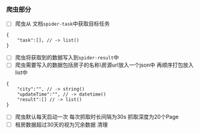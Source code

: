 ### 爬虫部分

- [ ] 爬虫从 文档`spider-task`中获取目标任务

```[json]
{
    "task":[], // -> list()
}
```
- [ ] 爬虫将获取到的数据写入到`spider-result`中
- [ ] 爬虫需要写入的数据包括房子的名称\房源url放入一个json中 再顺序打包放入list中

```[json]
{
    "city":"", // -> string()
    "updateTime":"", // -> datetime()
    "result":[] // -> list()
}
```
- [ ] 爬虫默认每天启动一次 每次抓取时长间隔为30s 抓取深度为20个Page
- [ ] 租房数据超过30天的视为冗余数据 清理